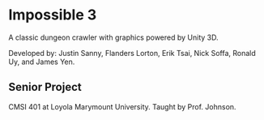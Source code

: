 # Impossible 3

A classic dungeon crawler with graphics powered by Unity 3D.

Developed by: Justin Sanny, Flanders Lorton, Erik Tsai, Nick Soffa, Ronald Uy, and James Yen.

## Senior Project

CMSI 401 at Loyola Marymount University. Taught by Prof. Johnson.
